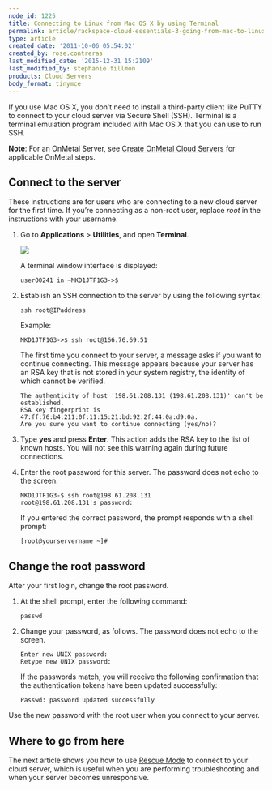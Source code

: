 ```yaml
---
node_id: 1225
title: Connecting to Linux from Mac OS X by using Terminal
permalink: article/rackspace-cloud-essentials-3-going-from-mac-to-linux-using-iterm
type: article
created_date: '2011-10-06 05:54:02'
created_by: rose.contreras
last_modified_date: '2015-12-31 15:2109'
last_modified_by: stephanie.fillmon
products: Cloud Servers
body_format: tinymce
---
```


If you use Mac OS X, you don&rsquo;t need to install a third-party client like
PuTTY to connect to your cloud server via Secure Shell (SSH). Terminal
is a terminal emulation program included with Mac OS X that you can use
to run SSH.

**Note**: For an OnMetal Server, see [Create OnMetal Cloud
Servers](http://www.rackspace.com/knowledge_center/article/create-onmetal-cloud-servers) for
applicable OnMetal steps.

Connect to the server
---------------------

These instructions are for users who are connecting to a new cloud
server for the first time.  If you&rsquo;re connecting as a non-root user,
replace *root* in the instructions with your username.

1.  Go to **Applications** \> **Utilities**, and open **Terminal**.

    ![](/knowledge_center/sites/default/files/field/image/1-FindTerm_1_0.png)

    A terminal window interface is displayed:

        user00241 in ~MKD1JTF1G3->$

2.  Establish an SSH connection to the server by using the following
    syntax:

        ssh root@IPaddress

    Example:

        MKD1JTF1G3->$ ssh root@166.76.69.51

    The first time you connect to your server, a message asks if you
    want to continue connecting. This message appears because your
    server has an RSA key that is not stored in your system registry,
    the identity of which cannot be verified.

        The authenticity of host '198.61.208.131 (198.61.208.131)' can't be established.
        RSA key fingerprint is 47:ff:76:b4:211:0f:11:15:21:bd:92:2f:44:0a:d9:0a.
        Are you sure you want to continue connecting (yes/no)?

3.  Type **yes** and press **Enter**. This action adds the RSA key to
    the list of known hosts. You will not see this warning again during
    future connections.
4.  Enter the root password for this server. The password does not echo
    to the screen.

        MKD1JTF1G3-$ ssh root@198.61.208.131
        root@198.61.208.131's password:

    If you entered the correct password, the prompt responds with a
    shell prompt:

        [root@yourservername ~]#

Change the root password
------------------------

After your first login, change the root password.

1.  At the shell prompt, enter the following command:

        passwd

2.  Change your password, as follows. The password does not echo to the
    screen.

        Enter new UNIX password:
        Retype new UNIX password:

    If the passwords match, you will receive the following confirmation
    that the authentication tokens have been updated successfully:

        Passwd: password updated successfully

Use the new password with the root user when you connect to your server.

Where to go from here
---------------------

The next article shows you how to use [Rescue
Mode](http://www.rackspace.com/knowledge_center/article/managing-your-server-rescue-mode)
to connect to your cloud server, which is useful when you are performing
troubleshooting and when your server becomes unresponsive.

